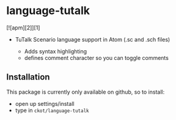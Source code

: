 # language-tutalk
[![apm][2]][1]

* TuTalk Scenario language support in Atom (.sc and .sch files)

  * Adds syntax highlighting
  * defines comment character so you can toggle comments

## Installation

This package is currently only available on github, so to install:

* open up settings/install
* type in ```ckot/language-tutalk```
